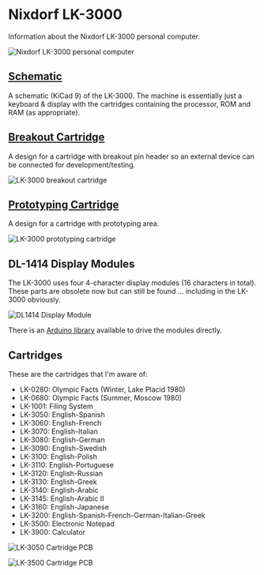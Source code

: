 # Nixdorf LK-3000
Information about the Nixdorf LK-3000 personal computer.

![Nixdorf LK-3000 personal computer](/Images/Nixdorf_LK-3000.png)

## [Schematic](/LK3000_Schematics)
A schematic (KiCad 9) of the LK-3000.  The machine is essentially just a keyboard & display with the cartridges containing the processor, ROM and RAM (as appropriate).

## [Breakout Cartridge](/LK3000_Breakout_Cartridge)
A design for a cartridge with breakout pin header so an external device can be connected for development/testing.

![LK-3000 breakout cartridge](/Images/Nixdorf_LK-3000_Breakout_Cartridge.png)

## [Prototyping Cartridge](/LK3000_Prototyping_Cartridge)
A design for a cartridge with prototyping area.

![LK-3000 prototyping cartridge](/Images/Nixdorf_LK-3000_Prototyping_Cartridge.png)

## DL-1414 Display Modules
The LK-3000 uses four 4-character display modules (16 characters in total).  These parts are obsolete now but can still be found ... including in the LK-3000 obviously.<br>

![DL1414 Display Module](/Images/Nixdorf_LK3000_DL1414.jpg)

There is an [Arduino library](https://github.com/marecl/HPDL1414) available to drive the modules directly.

## Cartridges
These are the cartridges that I'm aware of:
- LK-0280: Olympic Facts (Winter, Lake Placid 1980)
- LK-0680: Olympic Facts (Summer, Moscow 1980)
- LK-1001: Filing System
- LK-3050: English-Spanish
- LK-3060: English-French
- LK-3070: English-Italian
- LK-3080: English-German
- LK-3090: English-Swedish
- LK-3100: English-Polish
- LK-3110: English-Portuguese
- LK-3120: English-Russian
- LK-3130: English-Greek
- LK-3140: English-Arabic
- LK-3145: English-Arabic II
- LK-3160: English-Japanese
- LK-3200: English-Spanish-French-German-Italian-Greek
- LK-3500: Electronic Notepad
- LK-3900: Calculator

![LK-3050 Cartridge PCB](/Images/Nixdorf_LK3000_LK3050_PCB.png)

![LK-3500 Cartridge PCB](/Images/Nixdorf_LK3000_LK3500_PCB.png)
